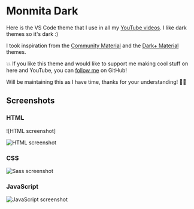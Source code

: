 # Monmita Dark

Here is the VS Code theme that I use in all my [YouTube videos](https://www.youtube.com/channel/UCfbD4eicuN-WdRjRNsxFssA). I like dark themes so it's dark :)

I took inspiration from the [Community Material](https://marketplace.visualstudio.com/items?itemName=Equinusocio.vsc-community-material-theme) and the [Dark+ Material](https://marketplace.visualstudio.com/items?itemName=vangware.dark-plus-material) themes.

💥 If you like this theme and would like to support me making cool stuff on here and YouTube, you can [follow me](https://github.com/monmitawebdeveloper) on GitHub!

Will be maintaining this as I have time, thanks for your understanding! 🙏🏽

## Screenshots

### HTML

![HTML screenshot]

![HTML screenshot](https://user-images.githubusercontent.com/70125754/112729761-faf1a800-8f57-11eb-9327-3db9a2f67254.png)

### CSS

![Sass screenshot](https://user-images.githubusercontent.com/70125754/112741063-fa7efe80-8fa3-11eb-9dec-5e16f7508261.png)

### JavaScript

![JavaScript screenshot](https://user-images.githubusercontent.com/70125754/112741086-1edadb00-8fa4-11eb-9003-b491af76f227.png)
